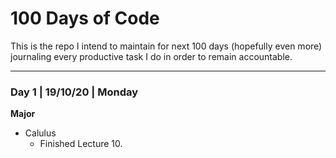 # 100 Days of Code


This is the repo I intend to maintain for next 100 days (hopefully even more) journaling every productive task I do in order to remain accountable.

---

### Day 1 | 19/10/20 | Monday 

**Major**

- Calulus 
  - Finished Lecture 10.
